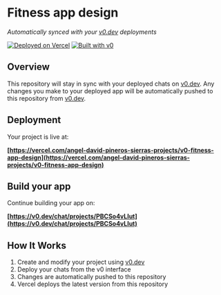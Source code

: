 # Fitness app design

*Automatically synced with your [v0.dev](https://v0.dev) deployments*

[![Deployed on Vercel](https://img.shields.io/badge/Deployed%20on-Vercel-black?style=for-the-badge&logo=vercel)](https://vercel.com/angel-david-pineros-sierras-projects/v0-fitness-app-design)
[![Built with v0](https://img.shields.io/badge/Built%20with-v0.dev-black?style=for-the-badge)](https://v0.dev/chat/projects/PBCSo4vLIut)

## Overview

This repository will stay in sync with your deployed chats on [v0.dev](https://v0.dev).
Any changes you make to your deployed app will be automatically pushed to this repository from [v0.dev](https://v0.dev).

## Deployment

Your project is live at:

**[https://vercel.com/angel-david-pineros-sierras-projects/v0-fitness-app-design](https://vercel.com/angel-david-pineros-sierras-projects/v0-fitness-app-design)**

## Build your app

Continue building your app on:

**[https://v0.dev/chat/projects/PBCSo4vLIut](https://v0.dev/chat/projects/PBCSo4vLIut)**

## How It Works

1. Create and modify your project using [v0.dev](https://v0.dev)
2. Deploy your chats from the v0 interface
3. Changes are automatically pushed to this repository
4. Vercel deploys the latest version from this repository
